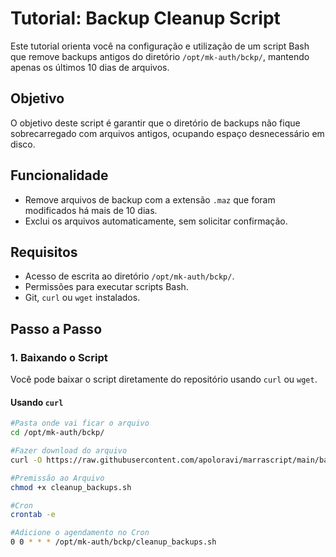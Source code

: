 # Tutorial: Backup Cleanup Script

Este tutorial orienta você na configuração e utilização de um script Bash que remove backups antigos do diretório `/opt/mk-auth/bckp/`, mantendo apenas os últimos 10 dias de arquivos.

## Objetivo

O objetivo deste script é garantir que o diretório de backups não fique sobrecarregado com arquivos antigos, ocupando espaço desnecessário em disco.

## Funcionalidade

- Remove arquivos de backup com a extensão `.maz` que foram modificados há mais de 10 dias.
- Exclui os arquivos automaticamente, sem solicitar confirmação.

## Requisitos

- Acesso de escrita ao diretório `/opt/mk-auth/bckp/`.
- Permissões para executar scripts Bash.
- Git, `curl` ou `wget` instalados.

## Passo a Passo

### 1. Baixando o Script

Você pode baixar o script diretamente do repositório usando `curl` ou `wget`.

#### Usando `curl`

```bash
#Pasta onde vai ficar o arquivo
cd /opt/mk-auth/bckp/

#Fazer download do arquivo
curl -O https://raw.githubusercontent.com/apoloravi/marrascript/main/backups/cleanup_backups.sh

#Premissão ao Arquivo
chmod +x cleanup_backups.sh

#Cron
crontab -e

#Adicione o agendamento no Cron
0 0 * * * /opt/mk-auth/bckp/cleanup_backups.sh

